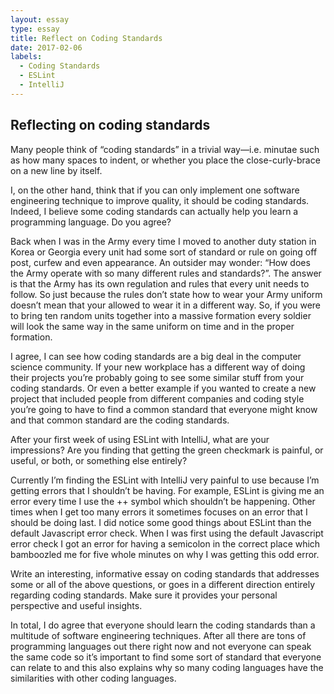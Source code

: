 ```yaml
---
layout: essay
type: essay
title: Reflect on Coding Standards
date: 2017-02-06
labels:
  - Coding Standards
  - ESLint
  - IntelliJ
---
```


## Reflecting on coding standards 

Many people think of “coding standards” in a trivial way—i.e. minutae such as how many spaces to indent, or whether you place the close-curly-brace on a new line by itself.

I, on the other hand, think that if you can only implement one software engineering technique to improve quality, it should be coding standards. Indeed, I believe some coding standards can actually help you learn a programming language. Do you agree?

  Back when I was in the Army every time I moved to another duty station in Korea or Georgia every unit had some sort of standard or rule on going off post, curfew and even appearance. An outsider may wonder: “How does the Army operate with so many different rules and standards?”. The answer is that the Army has its own regulation and rules that every unit needs to follow. So just because the rules don’t state how to wear your Army uniform doesn’t mean that your allowed to wear it in a different way. So, if you were to bring ten random units together into a massive formation every soldier will look the same way in the same uniform on time and in the proper formation.
  
I agree, I can see how coding standards are a big deal in the computer science community. If your new workplace has a different way of doing their projects you’re probably going to see some similar stuff from your coding standards. Or even a better example if you wanted to create a new project that included people from different companies and coding style you’re going to have to find a common standard that everyone might know and that common standard are the coding standards. 

After your first week of using ESLint with IntelliJ, what are your impressions? Are you finding that getting the green checkmark is painful, or useful, or both, or something else entirely?

Currently I’m finding the ESLint with IntelliJ very painful to use because I’m getting errors that I shouldn’t be having. For example, ESLint is giving me an error every time I use the ++ symbol which shouldn’t be happening. Other times when I get too many errors it sometimes focuses on an error that I should be doing last. I did notice some good things about ESLint than the default Javascript error check. When I was first using the default Javascript error check I got an error for having a semicolon in the correct place which bamboozled me for five whole minutes on why I was getting this odd error. 
  
Write an interesting, informative essay on coding standards that addresses some or all of the above questions, or goes in a different direction entirely regarding coding standards. Make sure it provides your personal perspective and useful insights.
	
  In total, I do agree that everyone should learn the coding standards than a multitude of software engineering techniques. After all there are tons of programming languages out there right now and not everyone can speak the same code so it’s important to find some sort of standard that everyone can relate to and this also explains why so many coding languages have the similarities with other coding languages. 
